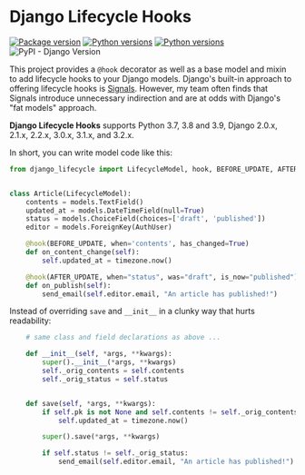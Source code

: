 # Django Lifecycle Hooks

[![Package version](https://badge.fury.io/py/django-lifecycle.svg)](https://pypi.python.org/pypi/django-lifecycle)
[![Python versions](https://img.shields.io/pypi/status/django-lifecycle.svg)](https://img.shields.io/pypi/status/django-lifecycle.svg/)
[![Python versions](https://img.shields.io/pypi/pyversions/django-lifecycle.svg)](https://pypi.org/project/django-lifecycle/)
![PyPI - Django Version](https://img.shields.io/pypi/djversions/django-lifecycle)

This project provides a `@hook` decorator as well as a base model and mixin to add lifecycle hooks to your Django models. Django's built-in approach to offering lifecycle hooks is [Signals](https://docs.djangoproject.com/en/dev/topics/signals/). However, my team often finds that Signals introduce unnecessary indirection and are at odds with Django's "fat models" approach.

**Django Lifecycle Hooks** supports Python 3.7, 3.8 and 3.9, Django 2.0.x, 2.1.x, 2.2.x, 3.0.x, 3.1.x, and 3.2.x.

In short, you can write model code like this:

```python
from django_lifecycle import LifecycleModel, hook, BEFORE_UPDATE, AFTER_UPDATE


class Article(LifecycleModel):
    contents = models.TextField()
    updated_at = models.DateTimeField(null=True)
    status = models.ChoiceField(choices=['draft', 'published'])
    editor = models.ForeignKey(AuthUser)

    @hook(BEFORE_UPDATE, when='contents', has_changed=True)
    def on_content_change(self):
        self.updated_at = timezone.now()

    @hook(AFTER_UPDATE, when="status", was="draft", is_now="published")
    def on_publish(self):
        send_email(self.editor.email, "An article has published!")
```

Instead of overriding `save` and `__init__` in a clunky way that hurts readability:

```python
    # same class and field declarations as above ...

    def __init__(self, *args, **kwargs):
        super().__init__(*args, **kwargs)
        self._orig_contents = self.contents
        self._orig_status = self.status


    def save(self, *args, **kwargs):
        if self.pk is not None and self.contents != self._orig_contents:
            self.updated_at = timezone.now()

        super().save(*args, **kwargs)

        if self.status != self._orig_status:
            send_email(self.editor.email, "An article has published!")
```


